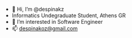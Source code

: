 - 👋 Hi, I’m @despinakz
- Informatics Undegraduate Student, Athens GR
- 👀 I’m interested in Software Engineer 
- 📫 despinakoz@gmail.com

<!---
despinakz/despinakz is a ✨ special ✨ repository because its `README.md` (this file) appears on your GitHub profile.
You can click the Preview link to take a look at your changes.
--->
